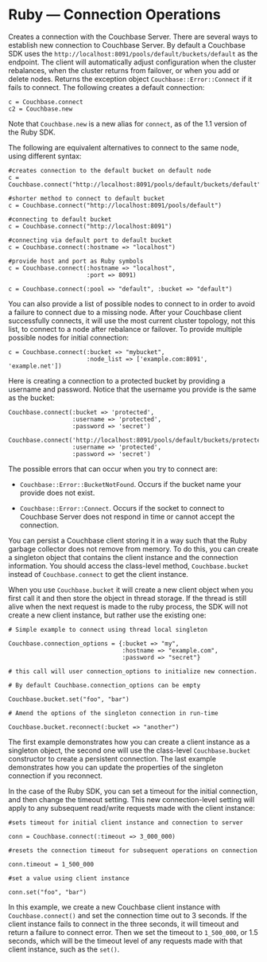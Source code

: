 # Ruby — Connection Operations

Creates a connection with the Couchbase Server. There are several ways to
establish new connection to Couchbase Server. By default a Couchbase SDK uses
the `http://localhost:8091/pools/default/buckets/default` as the endpoint. The
client will automatically adjust configuration when the cluster rebalances, when
the cluster returns from failover, or when you add or delete nodes. Returns the
exception object `Couchbase::Error::Connect` if it fails to connect. The
following creates a default connection:


```
c = Couchbase.connect
c2 = Couchbase.new
```

Note that `Couchbase.new` is a new alias for `connect`, as of the 1.1 version of
the Ruby SDK.

The following are equivalent alternatives to connect to the same node, using
different syntax:


```
#creates connection to the default bucket on default node
c = Couchbase.connect("http://localhost:8091/pools/default/buckets/default")

#shorter method to connect to default bucket
c = Couchbase.connect("http://localhost:8091/pools/default")

#connecting to default bucket
c = Couchbase.connect("http://localhost:8091")

#connecting via default port to default bucket
c = Couchbase.connect(:hostname => "localhost")

#provide host and port as Ruby symbols
c = Couchbase.connect(:hostname => "localhost",
                      :port => 8091)

c = Couchbase.connect(:pool => "default", :bucket => "default")
```

You can also provide a list of possible nodes to connect to in order to avoid a
failure to connect due to a missing node. After your Couchbase client
successfully connects, it will use the most current cluster topology, not this
list, to connect to a node after rebalance or failover. To provide multiple
possible nodes for initial connection:


```
c = Couchbase.connect(:bucket => "mybucket",
                      :node_list => ['example.com:8091', 'example.net'])
```

Here is creating a connection to a protected bucket by providing a username and
password. Notice that the username you provide is the same as the bucket:


```
Couchbase.connect(:bucket => 'protected',
                  :username => 'protected',
                  :password => 'secret')

Couchbase.connect('http://localhost:8091/pools/default/buckets/protected',
                  :username => 'protected',
                  :password => 'secret')
```

The possible errors that can occur when you try to connect are:

 * `Couchbase::Error::BucketNotFound`. Occurs if the bucket name your provide does
   not exist.

 * `Couchbase::Error::Connect`. Occurs if the socket to connect to Couchbase Server
   does not respond in time or cannot accept the connection.

You can persist a Couchbase client storing it in a way such that the Ruby
garbage collector does not remove from memory. To do this, you can create a
singleton object that contains the client instance and the connection
information. You should access the class-level method, `Couchbase.bucket`
instead of `Couchbase.connect` to get the client instance.

When you use `Couchbase.bucket` it will create a new client object when you
first call it and then store the object in thread storage. If the thread is
still alive when the next request is made to the ruby process, the SDK will not
create a new client instance, but rather use the existing one:


```
# Simple example to connect using thread local singleton

Couchbase.connection_options = {:bucket => "my",
                                :hostname => "example.com",
                                :password => "secret"}

# this call will user connection_options to initialize new connection.

# By default Couchbase.connection_options can be empty

Couchbase.bucket.set("foo", "bar")

# Amend the options of the singleton connection in run-time

Couchbase.bucket.reconnect(:bucket => "another")
```

The first example demonstrates how you can create a client instance as a
singleton object, the second one will use the class-level `Couchbase.bucket`
constructor to create a persistent connection. The last example demonstrates how
you can update the properties of the singleton connection if you reconnect.

In the case of the Ruby SDK, you can set a timeout for the initial connection,
and then change the timeout setting. This new connection-level setting will
apply to any subsequent read/write requests made with the client instance:


```
#sets timeout for initial client instance and connection to server

conn = Couchbase.connect(:timeout => 3_000_000)

#resets the connection timeout for subsequent operations on connection

conn.timeout = 1_500_000

#set a value using client instance

conn.set("foo", "bar")
```

In this example, we create a new Couchbase client instance with
`Couchbase.connect()` and set the connection time out to 3 seconds. If the
client instance fails to connect in the three seconds, it will timeout and
return a failure to connect error. Then we set the timeout to `1_500_000`, or
1.5 seconds, which will be the timeout level of any requests made with that
client instance, such as the `set()`.

<a id="couchbase-sdk-ruby-store"></a>
